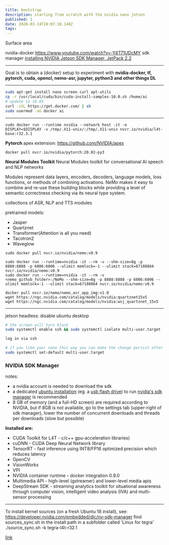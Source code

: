 ```yaml
---
title: bootstrap
description: starting from scratch with the nvidia nano jetson
published: 1
date: 2020-03-14T20:07:18.140Z
tags: 
---
```


Surface area

nvidia-docker  https://www.youtube.com/watch?v=-Y4T71UDcMY
sdk manager [installing NVIDIA Jetson SDK Manager, JetPack 2.2](https://www.youtube.com/watch?v=s1QDsa6SzuQ)

---

Goal is to obtain a (docker) setup to experiment with **nvidia-docker, tf, pytorch, cuda, opencl, nemo-asr, jupyter, python3 and other things DL**

---

```bash
sudo apt-get install nano screen curl apt-utils
cp -r /usr/local/cuda/bin/cuda-install-samples-10.0.sh /home/ai
# update to 19.03
curl -sSL https://get.docker.com/ | sh
sudo usermod -aG docker ai
```

---
```
sudo docker run --runtime nvidia --network host -it -e DISPLAY=$DISPLAY -v /tmp/.X11-unix/:/tmp/.X11-unix nvcr.io/nvidia/l4t-base:r32.3.1
```


**Pytorch**
apex extension: https://github.com/NVIDIA/apex
```
docker pull nvcr.io/nvidia/pytorch:20.02-py3
```
**Neural Modules Toolkit**
Neural Modules toolkit for conversational AI
speech and NLP networks

Modules represent data layers, encoders, decoders, language models, loss functions, or methods of combining activations. NeMo makes it easy to combine and re-use these building blocks while providing a level of semantic correctness checking via its neural type system. 

collections of ASR, NLP and TTS modules

pretrained models:
- Jasper
- Quartznet
- Transformer(Attention is all you need)
- Tacotron2
- Waveglow


```
sudo docker pull nvcr.io/nvidia/nemo:v0.9

sudo docker run --runtime=nvidia -it --rm -v --shm-size=8g -p 8888:8888 -p 6006:6006 --ulimit memlock=-1 --ulimit stack=67108864 nvcr.io/nvidia/nemo:v0.9
sudo docker run --runtime=nvidia -it --rm -v <nemo_github_folder>:/NeMo --shm-size=8g -p 8888:8888 -p 6006:6006 --ulimit memlock=-1 --ulimit stack=67108864 nvcr.io/nvidia/nemo:v0.9
```


```
docker pull nvcr.io/nemo/nemo_asr_app_img:v1.0
wget https://ngc.nvidia.com/catalog/models/nvidia:quartznet15x5
wget https://ngc.nvidia.com/catalog/models/nvidia:wsj_quartznet_15x5
```


---
jetson headless: disable ubuntu desktop

```bash
# the screen will turn black
sudo systemctl enable ssh && sudo systemctl isolate multi-user.target

log in via ssh

# if you like your nano this way you can make the change persist after reboot
sudo systemctl set-default multi-user.target
```


### NVIDIA SDK Manager

notes:
- a nvidia account is needed to download the sdk
- a dedicated [ubuntu installation](https://ubuntu.com/download/desktop) (eg. a [usb flash drive](https://linuxhint.com/run-ubuntu-18-04-from-usb-stick/)) to run [nvidia's sdk manager](https://developer.nvidia.com/nvidia-sdk-manager) is recommended
- 8 GB of memory (and a full-HD screen) are required according to NVIDIA, but if 8GB is not available, go to the settings tab (upper-right of sdk manager), lower the number of concurrent downloads and threads per downloads (slow but possible)

**Installed are:**
- CUDA Toolkit for L4T - c/c++ gpu-acceleration libraries)
- cuDNN - CUDA Deep Neural Network library
- TensorRT - fast inference using INT8/FP16 optimized precision which reduces latency
- OpenCV
- VisionWorks
- VPI
- NVIDIA container runtime - docker integration 0.9.0
- Multimedia API - high-level (gstreamer) and lower-level media apis
- DeepStream SDK - streaming analytics toolkit for situational awareness through computer vision, intelligent video analysis (IVA) and multi-sensor processing

---
To install kernel sources (on a fresh Ubuntu 18 install), see: 
https://developer.nvidia.com/embedded/dlc/nv-sdk-manager
find sources_sync.sh in the install path in a subfolder called 'Linux for tegra'
./source_sync.sh -k tegra-l4t-r32.1

[link](https://devtalk.nvidia.com/default/topic/1055416/request-install-linux-headers-on-jetson-nano/?offset=9)

